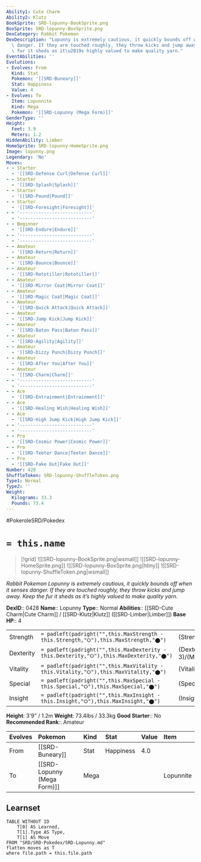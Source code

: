 ```yaml
---
Ability1: Cute Charm
Ability2: Klutz
BookSprite: SRD-lopunny-BookSprite.png
BoxSprite: SRD-lopunny-BoxSprite.png
DexCategory: Rabbit Pokemon
DexDescription: "Lopunny is extremely cautious, it quickly bounds off when it senses\
  \ danger. If they are touched roughly, they throw kicks and jump away. Keep the\
  \ fur it sheds as it\u2019s highly valued to make quality yarn."
EventAbilities: ''
Evolutions:
- Evolves: From
  Kind: Stat
  Pokemon: '[[SRD-Buneary]]'
  Stat: Happiness
  Value: 4
- Evolves: To
  Item: Lopunnite
  Kind: Mega
  Pokemon: '[[SRD-Lopunny (Mega Form)]]'
GenderType: ''
Height:
  Feet: 3.9
  Meters: 1.2
HiddenAbility: Limber
HomeSprite: SRD-lopunny-HomeSprite.png
Image: lopunny.png
Legendary: 'No'
Moves:
- - Starter
  - '[[SRD-Defense Curl|Defense Curl]]'
- - Starter
  - '[[SRD-Splash|Splash]]'
- - Starter
  - '[[SRD-Pound|Pound]]'
- - Starter
  - '[[SRD-Foresight|Foresight]]'
- - '---------------------------'
  - '---------------------------'
- - Beginner
  - '[[SRD-Endure|Endure]]'
- - '---------------------------'
  - '---------------------------'
- - Amateur
  - '[[SRD-Return|Return]]'
- - Amateur
  - '[[SRD-Bounce|Bounce]]'
- - Amateur
  - '[[SRD-Rototiller|Rototiller]]'
- - Amateur
  - '[[SRD-Mirror Coat|Mirror Coat]]'
- - Amateur
  - '[[SRD-Magic Coat|Magic Coat]]'
- - Amateur
  - '[[SRD-Quick Attack|Quick Attack]]'
- - Amateur
  - '[[SRD-Jump Kick|Jump Kick]]'
- - Amateur
  - '[[SRD-Baton Pass|Baton Pass]]'
- - Amateur
  - '[[SRD-Agility|Agility]]'
- - Amateur
  - '[[SRD-Dizzy Punch|Dizzy Punch]]'
- - Amateur
  - '[[SRD-After You|After You]]'
- - Amateur
  - '[[SRD-Charm|Charm]]'
- - '---------------------------'
  - '---------------------------'
- - Ace
  - '[[SRD-Entrainment|Entrainment]]'
- - Ace
  - '[[SRD-Healing Wish|Healing Wish]]'
- - Ace
  - '[[SRD-High Jump Kick|High Jump Kick]]'
- - '---------------------------'
  - '---------------------------'
- - Pro
  - '[[SRD-Cosmic Power|Cosmic Power]]'
- - Pro
  - '[[SRD-Teeter Dance|Teeter Dance]]'
- - Pro
  - '[[SRD-Fake Out|Fake Out]]'
Number: 428
ShuffleToken: SRD-lopunny-ShuffleToken.png
Type1: Normal
Type2: ''
Weight:
  Kilograms: 33.3
  Pounds: 73.4
---
```


#PokeroleSRD/Pokedex

# `= this.name`

> [!grid]
> ![[SRD-lopunny-BookSprite.png|wsmall]]
> ![[SRD-lopunny-HomeSprite.png]]
> ![[SRD-lopunny-BoxSprite.png|htiny]]
> ![[SRD-lopunny-ShuffleToken.png|wsmall]]


*Rabbit Pokemon*
*Lopunny is extremely cautious, it quickly bounds off when it senses danger. If they are touched roughly, they throw kicks and jump away. Keep the fur it sheds as it’s highly valued to make quality yarn.*

**DexID**:: 0428
**Name**:: Lopunny
**Type**:: Normal
**Abilities**:: [[SRD-Cute Charm|Cute Charm]] / [[SRD-Klutz|Klutz]] ([[SRD-Limber|Limber]])
**Base HP**:: 4

|           |                                                                                        |                                          |
| --------- | -------------------------------------------------------------------------------------- | ---------------------------------------- |
| Strength  | `= padleft(padright("",this.MaxStrength - this.Strength,"⭘"),this.MaxStrength,"⬤")`    | (Strength::2)/(MaxStrength::5)   |
| Dexterity | `= padleft(padright("",this.MaxDexterity - this.Dexterity,"⭘"),this.MaxDexterity,"⬤")` | (Dexterity:: 3)/(MaxDexterity::6) |
| Vitality  | `= padleft(padright("",this.MaxVitality - this.Vitality,"⭘"),this.MaxVitality,"⬤")`    | (Vitality::2)/(MaxVitality::5)   |
| Special   | `= padleft(padright("",this.MaxSpecial - this.Special,"⭘"),this.MaxSpecial,"⬤")`       | (Special::2)/(MaxSpecial::4)     |
| Insight   | `= padleft(padright("",this.MaxInsight - this.Insight,"⭘"),this.MaxInsight,"⬤")`       | (Insight::3)/(MaxInsight::6)     |

**Height**: 3'9" / 1.2m
**Weight**: 73.4lbs / 33.3kg
**Good Starter**:: No
**Recommended Rank**:: Amateur

| Evolves   | Pokemon                     | Kind   | Stat      | Value   | Item      |
|:----------|:----------------------------|:-------|:----------|:--------|:----------|
| From      | [[SRD-Buneary]]             | Stat   | Happiness | 4.0     |           |
| To        | [[SRD-Lopunny (Mega Form)]] | Mega   |           |         | Lopunnite |

## Learnset

```dataview
TABLE WITHOUT ID
    T[0] AS Learned,
    T[1].Type AS Type,
    T[1] AS Move
FROM "SRD/SRD-Pokedex/SRD-Lopunny.md"
flatten moves as T
where file.path = this.file.path
```
